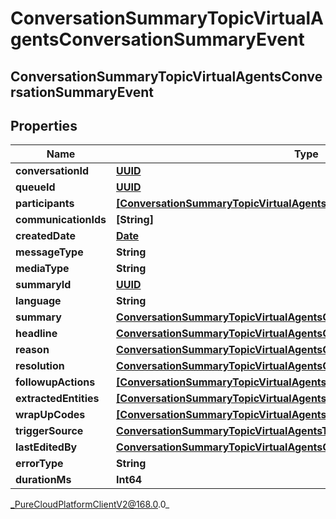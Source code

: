 # ConversationSummaryTopicVirtualAgentsConversationSummaryEvent

## ConversationSummaryTopicVirtualAgentsConversationSummaryEvent

## Properties

|Name | Type | Description | Notes|
|------------ | ------------- | ------------- | -------------|
| **conversationId** | [**UUID**](UUID) |  | [optional] |
| **queueId** | [**UUID**](UUID) |  | [optional] |
| **participants** | [**[ConversationSummaryTopicVirtualAgentsConversationSummaryParticipant]**]([ConversationSummaryTopicVirtualAgentsConversationSummaryParticipant]) |  | [optional] |
| **communicationIds** | **[String]** |  | [optional] |
| **createdDate** | [**Date**](Date) |  | [optional] |
| **messageType** | **String** |  | [optional] |
| **mediaType** | **String** |  | [optional] |
| **summaryId** | [**UUID**](UUID) |  | [optional] |
| **language** | **String** |  | [optional] |
| **summary** | [**ConversationSummaryTopicVirtualAgentsConversationSummary**](ConversationSummaryTopicVirtualAgentsConversationSummary) |  | [optional] |
| **headline** | [**ConversationSummaryTopicVirtualAgentsConversationHeadline**](ConversationSummaryTopicVirtualAgentsConversationHeadline) |  | [optional] |
| **reason** | [**ConversationSummaryTopicVirtualAgentsConversationReason**](ConversationSummaryTopicVirtualAgentsConversationReason) |  | [optional] |
| **resolution** | [**ConversationSummaryTopicVirtualAgentsConversationResolution**](ConversationSummaryTopicVirtualAgentsConversationResolution) |  | [optional] |
| **followupActions** | [**[ConversationSummaryTopicVirtualAgentsConversationFollowupAction]**]([ConversationSummaryTopicVirtualAgentsConversationFollowupAction]) |  | [optional] |
| **extractedEntities** | [**[ConversationSummaryTopicVirtualAgentsSummaryExtractedCustomEntity]**]([ConversationSummaryTopicVirtualAgentsSummaryExtractedCustomEntity]) |  | [optional] |
| **wrapUpCodes** | [**[ConversationSummaryTopicVirtualAgentsConversationWrapUpCode]**]([ConversationSummaryTopicVirtualAgentsConversationWrapUpCode]) |  | [optional] |
| **triggerSource** | [**ConversationSummaryTopicVirtualAgentsTriggerSource**](ConversationSummaryTopicVirtualAgentsTriggerSource) |  | [optional] |
| **lastEditedBy** | [**ConversationSummaryTopicVirtualAgentsConversationSummaryParticipant**](ConversationSummaryTopicVirtualAgentsConversationSummaryParticipant) |  | [optional] |
| **errorType** | **String** |  | [optional] |
| **durationMs** | **Int64** |  | [optional] |



_PureCloudPlatformClientV2@168.0.0_
